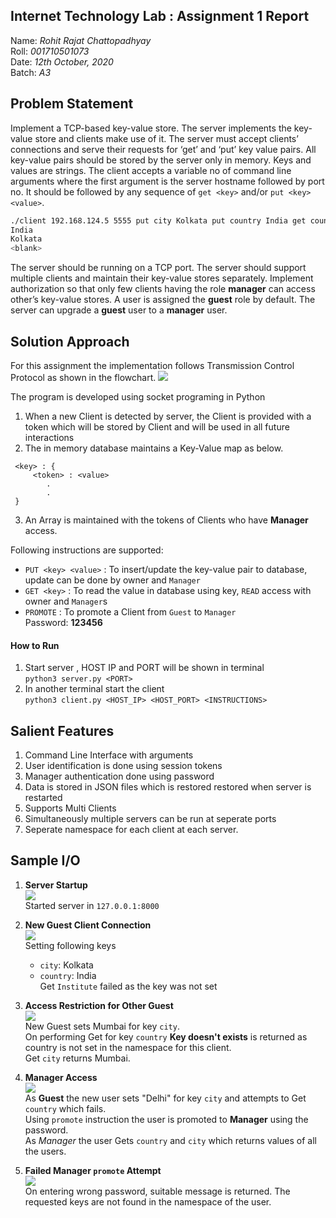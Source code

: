 
Internet Technology Lab : Assignment 1 Report
---
Name: *Rohit Rajat Chattopadhyay*  
Roll: *001710501073*  
Date: *12th October, 2020*  
Batch: *A3*  

## Problem Statement
Implement a TCP-based key-value store. The server implements the key-value store and clients make use of it. The server must accept clients’ connections and serve their requests for ‘get’ and ‘put’ key value pairs. All key-value pairs should be stored by the server only in memory. Keys and values are strings. The client accepts a variable no of command line arguments where the first argument is the server hostname followed by port no. It should be followed by any sequence of `get <key>` and/or `put <key> <value>`.
```sh
./client 192.168.124.5 5555 put city Kolkata put country India get country get city get Institute
India
Kolkata
<blank>
```
The server should be running on a TCP port. The server should support multiple clients and maintain their key-value stores separately. Implement authorization so that only few clients having the role **manager** can access other’s key-value stores. A user is assigned the **guest** role by default. The server can upgrade a **guest** user to a **manager** user.

## Solution Approach
For this assignment the implementation follows Transmission Control Protocol as shown in the flowchart.
![](https://i.imgur.com/nTFHdFw.png)

The program is developed using socket programing in Python
1. When a new Client is detected by server, the Client is provided with a token which will be stored by Client and will be used in all future interactions
2. The in memory database maintains a Key-Value map as below.
```
 <key> : {
     <token> : <value>
        .
        .
 }
```
3. An Array is maintained with the tokens of Clients who have **Manager** access.

Following instructions are supported:
* `PUT <key> <value>` : To insert/update the key-value pair to database, update can be done by owner and `Manager`
* `GET <key>` : To read the value in database using key, `READ` access with owner and `Manager`s
* `PROMOTE` : To promote a Client from `Guest` to `Manager`  
  Password: **123456**

#### How to Run
1. Start server , HOST IP and PORT  will be shown in terminal  
    `python3 server.py <PORT>`
2. In another terminal start the client  
    `python3 client.py <HOST_IP> <HOST_PORT> <INSTRUCTIONS>`

## Salient Features
1. Command Line Interface with arguments
2. User identification is done using session tokens
3. Manager authentication done using password
4. Data is stored in JSON files which is restored restored when server is restarted
5. Supports Multi Clients
6. Simultaneously multiple servers can be run at seperate ports
7. Seperate namespace for each client at each server.

## Sample I/O

1. **Server Startup**  
    ![](https://i.imgur.com/zkHALrB.png)  
    Started server in `127.0.0.1:8000`
    
2. **New Guest Client Connection**  
    ![](https://i.imgur.com/Ypm6DzV.png)  
    Setting following keys
    * `city`: Kolkata
    * `country`: India  
    Get `Institute` failed as the key was not set

3. **Access Restriction for Other Guest**  
    ![](https://i.imgur.com/UUN4Kqb.png)  
    New Guest sets Mumbai for key `city`.    
    On performing Get for key `country` **Key doesn't exists** is returned as country is not set in the namespace for this client.  
    Get `city` returns Mumbai.
    
4. **Manager Access**  
    ![](https://i.imgur.com/fi9LS03.png)  
    As **Guest** the new user sets "Delhi" for key `city` and attempts to Get `country` which fails.  
    Using `promote` instruction the user is promoted to **Manager** using the password.  
    As *Manager* the user Gets `country` and `city` which returns values of all the users. 
    
5. **Failed Manager `promote` Attempt**  
    ![](https://i.imgur.com/0Bz7z8p.png)  
    On entering wrong password, suitable message is returned. 
    The requested keys are not found in the namespace of the user.
